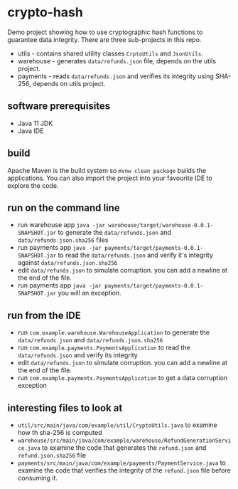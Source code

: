 # crypto-hash

Demo project showing how to use cryptographic hash functions to guarantee data integrity. There
are three sub-projects in this repo.

* utils - contains shared utility classes `CrptoUtils` and `JsonUtils`.  
* warehouse - generates `data/refunds.json` file, depends on the utils project. 
* payments -  reads `data/refunds.json` and verifies its integrity using SHA-256, depends 
on utils project.

## software prerequisites 

* Java 11 JDK 
* Java IDE 

## build

Apache Maven is the build system so `mvnw clean package`  builds the applications. You can 
also import the project into your favourite IDE to explore the code. 

## run on the command line

* run warehouse app `java -jar warehouse/target/warehouse-0.0.1-SNAPSHOT.jar` to generate the 
  `data/refunds.json` and `data/refunds.json.sha256` files
* run payments app `java -jar payments/target/payments-0.0.1-SNAPSHOT.jar` to read the 
  `data/refunds.json` and verify it's integrity  against  `data/refunds.json.sha256`
* edit `data/refunds.json` to simulate corruption. you can add a newline at the end of the file.
* run payments app `java -jar payments/target/payments-0.0.1-SNAPSHOT.jar` you will an exception. 

## run from the IDE 

* run `com.example.warehouse.WarehouseApplication` to generate the `data/refunds.json` and `data/refunds.json.sha256`
* run `com.example.payments.PaymentsApplication` to read the `data/refunds.json` and verify its integrity 
* edit `data/refunds.json` to simulate corruption. you can add a newline at the end of the file.
* run `com.example.payments.PaymentsApplication` to get a data corruption exception 

## interesting files to look at 

* `util/src/main/java/com/example/util/CryptoUtils.java` to examine how th sha-256 is computed
* `warehouse/src/main/java/com/example/warehouse/RefundGenerationService.java` to examine the code
that generates the `refund.json` and `refund.json.sha256` file
* `payments/src/main/java/com/example/payments/PaymentService.java` to examine the code that 
 verifies the integrity of the `refund.json` file before consuming it.
